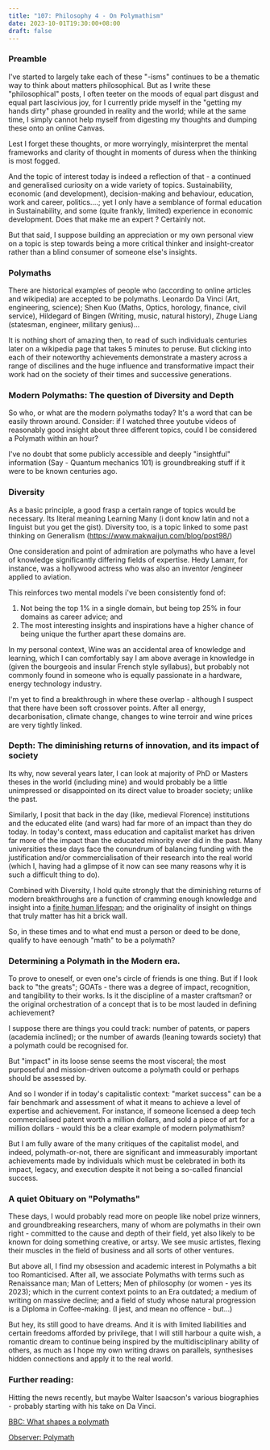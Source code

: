 ```yaml
---
title: "107: Philosophy 4 - On Polymathism"
date: 2023-10-01T19:30:00+08:00
draft: false
---
```


### Preamble
I've started to largely take each of these "-isms" continues to be a thematic way to think about matters philosophical. But as I write these "philosophical" posts, I often teeter on the moods of equal part disgust and equal part lascivious joy, for I currently pride myself in the "getting my hands dirty" phase grounded in reality and the world; while at the same time, I simply cannot help myself from digesting my thoughts and dumping these onto an online Canvas.

Lest I forget these thoughts, or more worryingly, misinterpret the mental frameworks and clarity of thought in moments of duress when the thinking is most fogged.

And the topic of interest today is indeed a reflection of that - a continued and generalised curiosity on a wide variety of topics. Sustainability, economic (and development),  decision-making and behaviour, education, work and career, politics....; yet I only have a semblance of formal education in Sustainability, and some (quite frankly, limited) experience in economic development. 
Does that make me an expert ? Certainly not. 

But that said, I suppose building an appreciation or my own personal view on a topic is step towards being a more critical thinker and insight-creator rather than a blind consumer of someone else's insights. 

### Polymaths

There are historical examples of people who (according to online articles and wikipedia) are accepted to be polymaths. Leonardo Da Vinci (Art, engineering, science); Shen Kuo (Maths, Optics, horology, finance, civil service), Hildegard of Bingen (Writing, music, natural history), Zhuge Liang (statesman, engineer, military genius)...

It is nothing short of amazing then, to read of such individuals centuries later on a wikipedia page that takes 5 minutes to peruse. But clicking into each of their noteworthy achievements demonstrate a mastery across a range of discilines and the huge influence and transformative impact their work had on the society of their times and successive generations. 

### Modern Polymaths: The question of Diversity and Depth 
So who, or what are the modern polymaths today? It's a word that can be easily thrown around. Consider: if I watched three youtube videos of reasonably good insight about three different topics, could I be considered a Polymath within an hour? 

I've no doubt that some publicly accessible and deeply "insightful" information (Say - Quantum mechanics 101) is groundbreaking stuff if it were to be known centuries ago. 

### Diversity

As a basic principle, a good frasp a certain range of topics would be necessary.  Its literal meaning Learning Many (i dont know latin and not a linguist but you get the gist). Diversity too, is a topic linked to some past thinking on Generalism (https://www.makwaijun.com/blog/post98/) 

One consideration and point of admiration are polymaths who have a level of knowledge significantly differing fields of expertise. Hedy Lamarr, for instance, was a hollywood actress who was also an inventor /engineer applied to aviation.

This reinforces two mental models i've been consistently fond of:

1. Not being the top 1% in a single domain, but being top 25% in four domains as career advice; and
2. The most interesting insights and inspirations have a higher chance of being unique the further apart these domains are. 


In my personal context, Wine was an accidental area of knowledge and learning, which I can comfortably say I am above average in knowledge in (given the bourgeois and insular French style syllabus), but probably not commonly found in someone who is equally passionate in a hardware, energy technology industry.

I'm yet to find a breakthrough in where these overlap - although I suspect that there have been soft crossover points. After all energy, decarbonisation, climate change, changes to wine terroir and wine prices are very tightly linked. 

### Depth: The diminishing returns of innovation, and its impact of society

Its why, now several years later, I can look at majority of PhD or Masters theses in the world (including mine) and would probably be a little unimpressed or disappointed on its direct value to broader society; unlike the past. 

Similarly, I posit that back in the day (like, medieval Florence)  institutions and the educated elite (and wars) had far more of an impact than they do today. In today's context, mass education and capitalist market has driven far more of the impact than the educated minority ever did in the past. Many universities these days face the conundrum of balancing funding with the justification and/or commercialisation of their research into the real world (which I, having had a glimpse of it now can see many reasons why it is such a difficult thing to do).

Combined with Diversity, I hold quite strongly that the diminishing returns of modern breakthroughs are a function of cramming enough knowledge and insight into a [finite human lifespan](https://www.makwaijun.com/blog/post105/); and the originality of insight on things that truly matter has hit a brick wall.

So, in these times and to what end must a person or deed to be done, qualify to have eenough "math" to be a polymath? 

### Determining a Polymath in the Modern era.

To prove to oneself, or even one's circle of friends is one thing. But if I look back to "the greats"; GOATs - there was a degree of impact, recognition, and tangibility to their works. Is it the discipline of a master craftsman? or the original orchestration of a concept that is to be most lauded in defining achievement? 

I suppose there are things you could track: number of patents, or papers (academia inclined); or the number of awards (leaning towards society) that a polymath could be recognised for. 

But "impact" in its loose sense seems the most visceral; the most purposeful and mission-driven outcome a polymath could or perhaps should be assessed by. 

And so I wonder if in today's capitalistic context: "market success" can be a fair benchmark and assessment of what it means to achieve a level of expertise and achievement.  For instance, if someone licensed a deep tech commercialised patent worth a million dollars, and sold a piece of art for a million dollars - would this be a clear example of modern polymathism?

But I am fully aware of the many critiques of the capitalist model, and indeed, polymath-or-not, there are significant and immeasurably important achievements made by individuals which must be celebrated in both its impact, legacy, and execution despite it not being a so-called financial success. 

### A quiet Obituary on "Polymaths"

These days, I would probably read more on people like nobel prize winners, and groundbreaking researchers, many of whom are polymaths in their own right - committed to the cause and depth of their field, yet also likely to be known for doing something creative, or artsy. We see music artistes, flexing their muscles in the field of business and all sorts of other ventures.

But above all, I find my obsession and academic interest in Polymaths a bit too Romanticised. 
After all, we associate Polymaths with terms such as Renaissance man; Man of Letters; Men of philosophy (or women -  yes its 2023); which in the current context points to an Era outdated; a medium of writing on massive decline; and a field of study whose natural progression is a Diploma in Coffee-making. (I jest, and mean no offence - but...)

But hey, its still good to have dreams. 
And it is with limited liabilities and certain freedoms afforded by privilege, that I will still harbour a quite wish, a romantic dream to continue being inspired by the multidisciplinary ability of others, as much as I hope my own writing draws on parallels, synthesises hidden connections and apply it to the real world. 

### Further reading:

Hitting the news recently, but maybe Walter Isaacson's various biographies - probably starting with his take on Da Vinci. 

[BBC: What shapes a polymath](https://www.bbc.com/worklife/article/20191118-what-shapes-a-polymath---and-do-we-need-them-more-than-ever)

[Observer: Polymath](https://observer.com/2018/05/people-with-too-many-interests-more-likely-successful-polymath-entrepreneurship-antifragile/)



